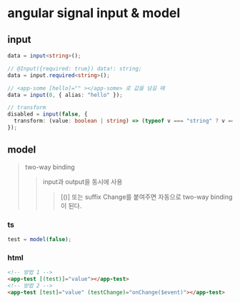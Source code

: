 # angular signal input & model

## input

```ts
data = input<string>();

// @Input({required: true}) data!: string;
data = input.required<string>();

// <app-some [hello]="" ></app-some> 로 값을 넘길 때
data = input(0, { alias: "hello" });

// transform
disabled = input(false, {
  transform: (value: boolean | string) => (typeof v === "string" ? v === "" : v),
});
```

## model

> two-way binding
>
> > input과 output을 동시에 사용
> >
> > > [()] 또는 suffix Change를 붙여주면 자동으로 two-way binding이 된다.

### ts

```ts
test = model(false);
```

### html

```html
<!-- 방법 1 -->
<app-test [(test)]="value"></app-test>
<!-- 방법 2 -->
<app-test [test]="value" (testChange)="onChange($event)"></app-test>
```
